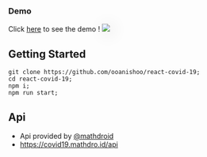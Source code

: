 ### Demo
Click [here](https://ooanishoo.github.io/react-covid-19/) to see the demo !
<img 
style="box-shadow: 4px 4px 31px 2px rgba(0, 0, 0, 0.10)"
src="https://user-images.githubusercontent.com/9260574/83579698-509a3580-a57d-11ea-9ef9-ad653eca87d1.jpg"/>

## Getting Started

```
git clone https://github.com/ooanishoo/react-covid-19;
cd react-covid-19;
npm i;
npm run start;
```

## Api 
* Api provided by [@mathdroid](https://github.com/mathdroid/covid-19-api)
* https://covid19.mathdro.id/api
